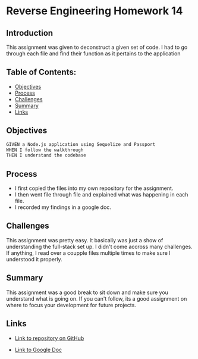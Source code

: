 # Reverse Engineering Homework 14  

## Introduction  

This assignment was given to deconstruct a given set of code. I had to go through each file and find their function as it pertains to the application

## Table of Contents:  
* [Objectives](#Objectives)
* [Process](#Process)
* [Challenges](#Challenges)
* [Summary](#Summary)
* [Links](#Links)

## Objectives  

```md
GIVEN a Node.js application using Sequelize and Passport
WHEN I follow the walkthrough
THEN I understand the codebase
```

## Process  

* I first copied the files into my own repository for the assignment.  
* I then went file through file and explained what was happening in each file.  
* I recorded my findings in a google doc.  

## Challenges  

This assignment was pretty easy. It basically was just a show of understanding the full-stack set up. I didn't come accross many challenges. If anything, I read over a coupple files multiple times to make sure I understood it properly.

## Summary  

This assignment was a good break to sit down and make sure you understand what is going on. If you can't follow, its a good assignment on where to focus your development for future projects.  

## Links  

* [Link to repository on GitHub](https://github.com/j-midgley13/reverse-engineer-hw14)  

* [Link to Google Doc](https://docs.google.com/document/d/1EOtsClYYGbojyYhaJxNAnvVV-ThrpgFpZWsG-c22_p0/edit?usp=sharing)  